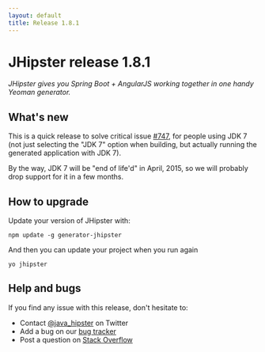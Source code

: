 ```yaml
---
layout: default
title: Release 1.8.1
---
```


JHipster release 1.8.1
==================

*JHipster gives you Spring Boot + AngularJS working together in one handy Yeoman generator.*

What's new
----------

This is a quick release to solve critical issue [#747](https://github.com/jhipster/generator-jhipster/issues/747), for people using JDK 7 (not just selecting the "JDK 7" option when building, but actually running the generated application with JDK 7).

By the way, JDK 7 will be "end of life'd" in April, 2015, so we will probably drop support for it in a few months.

<!--googleoff: index-->
How to upgrade
------------

Update your version of JHipster with:

```
npm update -g generator-jhipster
```

And then you can update your project when you run again

```
yo jhipster
```

Help and bugs
--------------

If you find any issue with this release, don't hesitate to:

- Contact [@java_hipster](https://twitter.com/java_hipster) on Twitter
- Add a bug on our [bug tracker](https://github.com/jhipster/generator-jhipster/issues?state=open)
- Post a question on [Stack Overflow](http://stackoverflow.com/tags/jhipster/info)
